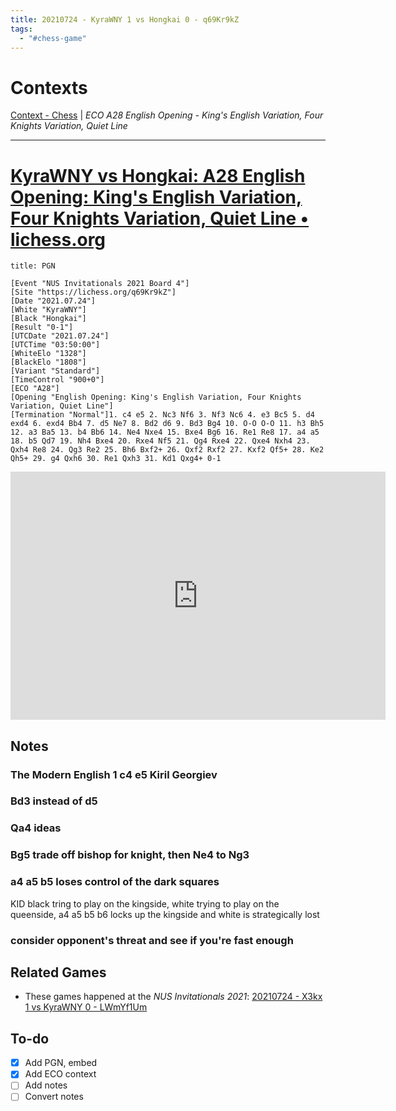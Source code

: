 ```yaml
---
title: 20210724 - KyraWNY 1 vs Hongkai 0 - q69Kr9kZ
tags:
  - "#chess-game"
---
```


# Contexts

[Context - Chess](Context-Chess.md) | *ECO A28 English Opening - King's English Variation, Four Knights Variation, Quiet Line*

---

# [KyraWNY vs Hongkai: A28 English Opening: King's English Variation, Four Knights Variation, Quiet Line • lichess.org](https://lichess.org/q69Kr9kZ)

````ad-example
title: PGN

[Event "NUS Invitationals 2021 Board 4"]
[Site "https://lichess.org/q69Kr9kZ"]
[Date "2021.07.24"]
[White "KyraWNY"]
[Black "Hongkai"]
[Result "0-1"]
[UTCDate "2021.07.24"]
[UTCTime "03:50:00"]
[WhiteElo "1328"]
[BlackElo "1808"]
[Variant "Standard"]
[TimeControl "900+0"]
[ECO "A28"]
[Opening "English Opening: King's English Variation, Four Knights Variation, Quiet Line"]
[Termination "Normal"]1. c4 e5 2. Nc3 Nf6 3. Nf3 Nc6 4. e3 Bc5 5. d4 exd4 6. exd4 Bb4 7. d5 Ne7 8. Bd2 d6 9. Bd3 Bg4 10. O-O O-O 11. h3 Bh5 12. a3 Ba5 13. b4 Bb6 14. Ne4 Nxe4 15. Bxe4 Bg6 16. Re1 Re8 17. a4 a5 18. b5 Qd7 19. Nh4 Bxe4 20. Rxe4 Nf5 21. Qg4 Rxe4 22. Qxe4 Nxh4 23. Qxh4 Re8 24. Qg3 Re2 25. Bh6 Bxf2+ 26. Qxf2 Rxf2 27. Kxf2 Qf5+ 28. Ke2 Qh5+ 29. g4 Qxh6 30. Re1 Qxh3 31. Kd1 Qxg4+ 0-1
````

<iframe src="https://lichess.org/embed/q69Kr9kZ?theme=newspaper&bg=auto"
width=600 height=397 frameborder=0></iframe>

## Notes

### The Modern English 1 c4 e5 Kiril Georgiev

### Bd3 instead of d5

### Qa4 ideas

### Bg5 trade off bishop for knight, then Ne4 to Ng3

### a4 a5 b5 loses control of the dark squares

KID black tring to play on the kingside, white trying to play on the queenside, a4 a5 b5 b6 locks up the kingside and white is strategically lost

### consider opponent's threat and see if you're fast enough

## Related Games

* These games happened at the *NUS Invitationals 2021*: [20210724 - X3kx 1 vs KyraWNY 0 - LWmYf1Um](20210724-X3kx-1-vs-KyraWNY-0-LWmYf1Um.md)

## To-do

* [x] Add PGN, embed
* [x] Add ECO context
* [ ] Add notes
* [ ] Convert notes
